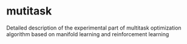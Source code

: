 # mutitask
Detailed description of the experimental part of multitask optimization algorithm based on manifold learning and reinforcement learning
